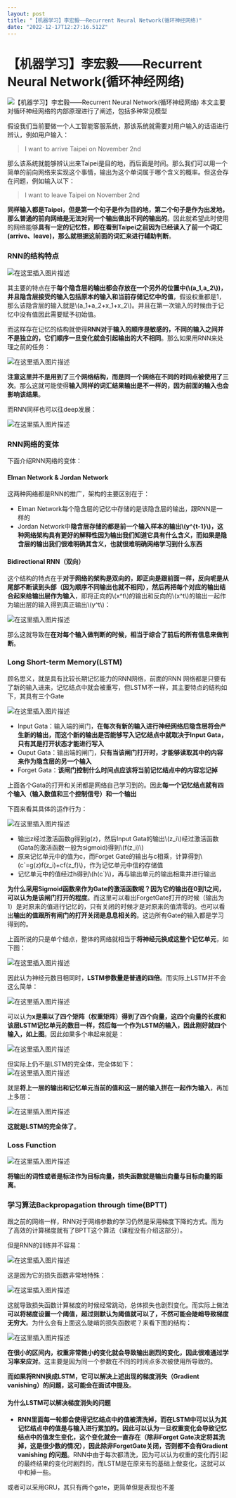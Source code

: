 ```yaml
---
layout: post
title: "【机器学习】李宏毅——Recurrent Neural Network(循环神经网络)"
date: "2022-12-17T12:27:16.512Z"
---
```

【机器学习】李宏毅——Recurrent Neural Network(循环神经网络)
===========================================

![【机器学习】李宏毅——Recurrent Neural Network(循环神经网络)](https://img2023.cnblogs.com/blog/2966067/202212/2966067-20221217110512603-1152807945.png) 本文主要对循环神经网络的内部原理进行了阐述，包括多种常见模型

假设我们当前要做一个人工智能客服系统，那该系统就需要对用户输入的话语进行辨认，例如用户输入：

> I want to arrive Taipei on November 2nd

那么该系统就能够辨认出来Taipei是目的地，而后面是时间。那么我们可以用一个简单的前向网络来实现这个事情，输出为这个单词属于哪个含义的概率。但这会存在问题，例如输入以下：

> I want to leave Taipei on November 2nd

**同样输入都是Taipei，但是第一个句子是作为目的地，第二个句子是作为出发地，那么普通的前向网络是无法对同一个输出做出不同的输出的**。因此就希望此时使用的网络能够**具有一定的记忆性，即在看到Taipei之前因为已经读入了前一个词汇(arrive、leave)，那么就根据这前面的词汇来进行辅助判断**。

### RNN的结构特点

![在这里插入图片描述](https://img-blog.csdnimg.cn/0432acea585b408e9d6e3c290d733440.png#pic_center)

其主要的特点在于**每个隐含层的输出都会存放在一个另外的位置中(\\(a\_1,a\_2\\))，并且隐含层接受的输入包括原本的输入和当前存储记忆中的值**，假设权重都是1，那么该隐含层的输入就是\\(a\_1+a\_2+x\_1+x\_2\\)。并且在第一次输入的时候由于记忆中没有值因此需要赋予初始值。

而这样存在记忆的结构就使得**RNN对于输入的顺序是敏感的，不同的输入之间并不是独立的，它们顺序一旦变化就会引起输出的大不相同**。那么如果用RNN来处理之前的任务：

![在这里插入图片描述](https://img-blog.csdnimg.cn/ebc2b85499d34760af303967615e4897.png#pic_center)

**注意这里并不是用到了三个网络结构，而是同一个网络在不同的时间点被使用了三次**。那么这就可能使得**输入同样的词汇结果输出是不一样的，因为前面的输入也会影响该结果**。

而RNN同样也可以往deep发展：

![在这里插入图片描述](https://img-blog.csdnimg.cn/89409bcc4eb04f00b498b4860fbb5a9a.png#pic_center)

### RNN网络的变体

下面介绍RNN网络的变体：

#### Elman Network & Jordan Network

这两种网络都是RNN的推广，架构的主要区别在于：

*   Elman Network每个隐含层的记忆中存储的是该隐含层的输出，跟RNN是一样的
*   Jordan Network中**隐含层存储的都是前一个输入样本的输出\\(y^{t-1}\\)，这种网络架构具有更好的解释性因为输出我们知道它具有什么含义，而如果是隐含层的输出我们很难明确其含义，也就很难明确网络学习到什么东西**

#### Bidirectional RNN（双向）

这个结构的特点在于**对于网络的架构是双向的，即正向是跟前面一样，反向呢是从尾部不断读到头部（因为顺序不同输出也就不相同），然后再把每个对应的输出结合起来给输出层作为输入**，即将正向的\\(x^t\\)的输出和反向的\\(x^t\\)的输出一起作为输出层的输入得到真正输出\\(y^t\\)：

![在这里插入图片描述](https://img-blog.csdnimg.cn/565633da9b8a4a96adb2cd7655d9df54.png#pic_center)

那么这就导致在**在对每个输入做判断的时候，相当于综合了前后的所有信息来做判断**。

### Long Short-term Memory(LSTM)

顾名思义，就是具有比较长期记忆能力的RNN网络，前面的RNN 网络都是只要有了新的输入进来，记忆结点中就会被重写，但LSTM不一样，其主要特点的结构如下，其具有三个Gate

![在这里插入图片描述](https://img-blog.csdnimg.cn/41423f678a674f98bf378c96000d9c18.png#pic_center)

*   Input Gata：输入端的闸门，**在每次有新的输入进行神经网络后隐含层将会产生新的输出，而这个新的输出是否能够写入记忆结点中就取决于Input Gata，只有其是打开状态才能进行写入**
*   Ouput Gata：输出端的闸门，**只有当该闸门打开时，才能够读取其中的内容来作为隐含层的另一个输入**
*   Forget Gata：**该闸门控制什么时间点应该将当前记忆结点中的内容忘记掉**

上面各个Gata的打开和关闭都是网络自己学习到的。因此**每一个记忆结点就有四个输入（输入数值和三个控制信号）和一个输出**

下面来看其具体的运作行为：

![在这里插入图片描述](https://img-blog.csdnimg.cn/193e64d537264a128c2c5ea9e26df2ad.png#pic_center)

*   输出z经过激活函数g得到g(z)，然后Input Gata的输出\\(z\_i\\)经过激活函数(Gata的激活函数一般为sigmoid)得到\\(f(z\_i)\\)
*   原来记忆单元中的值为c，而Forget Gate的输出与c相乘，计算得到\\(c\`=g(z)f(z\_i)+cf(z\_f)\\)，作为记忆单元中信的存储值
*   记忆单元中的值经过h得到\\(h(c\`)\\)，再与输出单元的输出相乘并进行输出

**为什么采用Sigmoid函数来作为Gate的激活函数呢？因为它的输出在0到1之间，可以认为是该闸门打开的程度**。而这里可以看出ForgetGate打开的时候（输出为1）是对原来的值进行记忆的，只有关闭的时候才是对原来的值清零的。也可以看出**输出的值跟所有闸门的打开关闭是息息相关的**。这边所有Gate的输入都是学习得到的。

上面所说的只是单个结点，整体的网络就相当于**将神经元换成这整个记忆单元**，如下图：

![在这里插入图片描述](https://img-blog.csdnimg.cn/0c78c963440c405783aa9ef43e03c36a.png#pic_center)

因此认为神经元数目相同时，**LSTM参数量是普通的四倍**。而实际上LSTM并不会这么简单：

![在这里插入图片描述](https://img-blog.csdnimg.cn/361c3f12de044284905b5da6a1cc23f1.png#pic_center)

可以认为**x是乘以了四个矩阵（权重矩阵）得到了四个向量，这四个向量的长度和该层LSTM记忆单元的数目一样，然后每一个作为LSTM的输入，因此刚好就四个输入，如上图**。因此如果多个串起来就是：

![在这里插入图片描述](https://img-blog.csdnimg.cn/4d876702c303448da37a2b99b49dad4a.png#pic_center)

但实际上仍不是LSTM的完全体，完全体如下：  
![在这里插入图片描述](https://img-blog.csdnimg.cn/8865bd32fa6c44f2abb59e78de404e4f.png#pic_center)

就是**将上一层的输出和记忆单元当前的值和这一层的输入拼在一起作为输入**，再加上多层：

![在这里插入图片描述](https://img-blog.csdnimg.cn/3ea0338f359f4edd94d567d38091c649.png#pic_center)

**这就是LSTM的完全体了**。

### Loss Function

![在这里插入图片描述](https://img-blog.csdnimg.cn/c9e5e0ad7cda49c99e610bd79e35db40.png#pic_center)

**将输出的词性或者是标注作为目标向量，损失函数就是输出向量与目标向量的距离**。

### 学习算法Backpropagation through time(BPTT)

跟之前的网络一样，RNN对于网络参数的学习仍然是采用梯度下降的方式。而为了高效的计算梯度就有了BPTT这个算法（课程没有介绍这部分）。

但是RNN的训练并不容易：

![在这里插入图片描述](https://img-blog.csdnimg.cn/b879283dad2145c9b420a8702e3e2813.png#pic_center)

这是因为它的损失函数非常地特殊：

![在这里插入图片描述](https://img-blog.csdnimg.cn/caea69309565427ca2f0be1b75c016f2.png#pic_center)

这就导致损失函数计算梯度的时候经常跳动，总体损失也剧烈变化。而实际上做法**可以将梯度设置一个阈值，超过则默认为阈值就可以了，不然可能会陡峭导致梯度无穷大**。为什么会有上面这么陡峭的损失函数呢？来看下图的结构：

![在这里插入图片描述](https://img-blog.csdnimg.cn/e4c3f3b79ae34257a6410dd140b8f52c.png#pic_center)

**在很小的区间内，权重非常微小的变化就会导致输出剧烈的变化，因此很难通过学习率来应对**。这主要是因为同一个参数在不同的时间点多次被使用所导致的。

**而如果将RNN换成LSTM，它可以解决上述出现的梯度消失（Gradient vanishing）的问题，这可能会在面试中提及**。

#### 为什么LSTM可以解决梯度消失的问题

*   **RNN里面每一轮都会使得记忆结点中的值被清洗掉，而在LSTM中可以认为其记忆结点中的值是与输入进行累加的。因此可以认为一旦权重变化会导致记忆结点中的值发生变化，这个变化就会一直存在（除非Forget Gate决定将其洗掉，这是很少数的情况），因此除非ForgetGate关闭，否则都不会有Gradient vanishing 的问题**。RNN中由于每次都清洗，因为可以认为权重的变化而引起的最终结果的变化时剧烈的，而LSTM是在原来有的基础上做变化，这就可以中和掉一些。

或者可以采用GRU，其只有两个gate，更简单但是表现也不差
